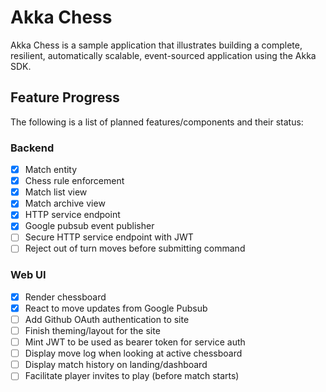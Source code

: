 # Akka Chess
Akka Chess is a sample application that illustrates building a complete, resilient, automatically scalable, event-sourced application using the Akka SDK.

## Feature Progress
The following is a list of planned features/components and their status:

### Backend

- [X] Match entity
- [X] Chess rule enforcement
- [X] Match list view
- [X] Match archive view
- [X] HTTP service endpoint
- [X] Google pubsub event publisher
- [ ] Secure HTTP service endpoint with JWT
- [ ] Reject out of turn moves before submitting command

### Web UI 

- [X] Render chessboard
- [X] React to move updates from Google Pubsub
- [ ] Add Github OAuth authentication to site
- [ ] Finish theming/layout for the site
- [ ] Mint JWT to be used as bearer token for service auth
- [ ] Display move log when looking at active chessboard
- [ ] Display match history on landing/dashboard
- [ ] Facilitate player invites to play (before match starts)
